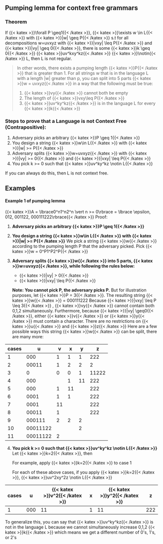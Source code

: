 ## Pumping lemma for context free grammars
### Theorem
If {{< katex >}}\forall P \geq1{{< /katex >}}, {{< katex >}}\exists w \in L{{< /katex >}} with {{< katex >}}|w| \geq P{{< /katex >}} s.t for all decompositions w=uvxyz with {{< katex >}}|vxy| \leq P{{< /katex >}}  and {{< katex >}}|vy| \geq 0{{< /katex >}}, there is some {{< katex >}}k \geq 0{{< /katex >}} {{< katex >}}uv^kxy^kz{{< /katex >}} {{< katex >}}\notin{{< /katex >}} L, then L is not regular.

> In other words, there exists a pumping length {{< katex >}}P{{< /katex >}} that is greater than 1. For all strings w that is in the language L with a length |w| greater than p, you can split into 5 parts {{< katex >}}w = uvxyz{{< /katex >}} in a way that the following must be true:
> 1. {{< katex >}}vy{{< /katex >}} cannot both be empty
> 2. The length of {{< katex >}}vxy\leq P{{< /katex >}}
> 2. {{< katex >}}uv^ky^kz{{< /katex >}}  is in the language L for every {{< katex >}}k{{< /katex >}}


### Steps to prove that a Language is not Context Free (Contrapositive):
 1) Adversary picks an arbitrary {{< katex >}}P \geq 1{{< /katex >}}
2) You design a string {{< katex >}}w\in L{{< /katex >}} with {{< katex >}}|w| >= P{{< /katex >}}
3) Adversary splits {{< katex >}}w=uvxyz{{< /katex >}} with {{< katex >}}|vy| >= 0{{< /katex >}} and {{< katex >}}|vxy| \leq P{{< /katex >}}
4) You pick k >= 0 such that {{< katex >}}uv^ky^kz \notin L{{< /katex >}} 

If you can always do this, then L is not context free.

Examples
---

#### Example 1 of pumping lemma 
{{< katex >}}A = \lbrace0^n1^n2^n \vert n >= 0\rbrace = \lbrace \epsilon, 012, 001122, 000111222\rbrace{{< /katex >}}
Proof:
1) **Adversary picks an arbitrary {{< katex >}}P \geq 1{{< /katex >}}**
2) **You design a string {{< katex >}}w\in L{{< /katex >}} with {{< katex >}}|w| >= P{{< /katex >}}**
	We pick a string {{< katex >}}w{{< /katex >}} according to the pumping length P that the adversary picked.
	Pick {{< katex >}}w = 0^P1^P2^P{{< /katex >}} 
3) **Adversary splits {{< katex >}}w{{< /katex >}} into 5 parts, {{< katex >}}w=uvxyz{{< /katex >}}, while following the rules below:**
	- {{< katex >}}|vy| > 0{{< /katex >}}
	-  {{< katex >}}|vxy| \leq P{{< /katex >}}
	
	**Note:**  **You cannot pick P, the adversary picks P.** But for illustration purposes, let {{< katex >}}P = 3{{< /katex >}}. The resulting string {{< katex >}}w{{< /katex >}} = 000111222
	Because {{< katex >}}|vxy| \leq P \leq 3{{< /katex >}} , {{< katex >}}vy{{< /katex >}} cannot contain both 0,1,2 simultaneously. 
	Furthermore, because {{< katex >}}|vy| \geq0{{< /katex >}},  either {{< katex >}}v{{< /katex >}} or {{< katex >}}y{{< /katex >}} must contain a character. There are no restrictions on {{< katex >}}u{{< /katex >}} and {{< katex >}}z{{< /katex >}}
	Here are a few possible ways this string {{< katex >}}w{{< /katex >}} can be split, there are many more:

|cases|u|v|x|y|z
|-|-|-|-|-|-|
|1|000|1|1|1|222|
|2|00011|1|2|2|2|
|3|0|0|0|1|11222|
|4|000||1|11|222|
|5|000|1|11||222|
|6|0001|1|1||222|
|7|0001|11|||222|
|8|00011|1|||222|
|9|000111|2|2|2||
|10|00011122|||2||
|11|00011122|2||||

4) **You pick k >= 0 such that {{< katex >}}uv^ky^kz \notin L{{< /katex >}}**
	Let {{< katex >}}k=2{{< /katex >}}, then

	For example, apply {{< katex >}}k=2{{< /katex >}} to case 1
	
	For each of these above cases, if you apply {{< katex >}}k=2{{< /katex >}},   {{< katex >}}uv^2xy^2z \notin L{{< /katex >}}

|cases|u|{{< katex >}}v^2{{< /katex >}}|x|{{< katex >}}y^2{{< /katex >}}|z
|-|-|-|-|-|-|
|1|000|11|1|11|222|

To generalize this, you can say that {{< katex >}}uv^ky^kz{{< /katex >}} is not in the language L because we cannot simultaneously increase 0,1,2 {{< katex >}}k{{< /katex >}} which means we get a different number of 0's, 1's, or 2's
